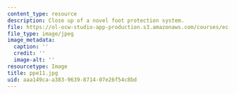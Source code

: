 ```yaml
---
content_type: resource
description: Close up of a novel foot protection system.
file: https://ol-ocw-studio-app-production.s3.amazonaws.com/courses/ec-s06-design-for-demining-spring-2007/aaa149caa3839639871407e26f54c8bd_ppe11.jpg
file_type: image/jpeg
image_metadata:
  caption: ''
  credit: ''
  image-alt: ''
resourcetype: Image
title: ppe11.jpg
uid: aaa149ca-a383-9639-8714-07e26f54c8bd
---
```

